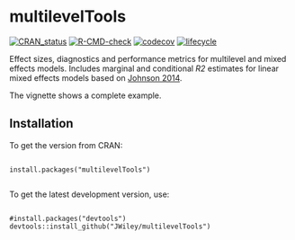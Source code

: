 multilevelTools
===============

<!-- badges: start -->
[![CRAN_status](https://www.r-pkg.org/badges/version/multilevelTools)](https://cran.r-project.org/package=multilevelTools)
[![R-CMD-check](https://github.com/JWiley/multilevelTools/actions/workflows/check-standard.yaml/badge.svg)](https://github.com/JWiley/multilevelTools/actions/workflows/check-standard.yaml)
[![codecov](https://codecov.io/gh/JWiley/multilevelTools/branch/main/graph/badge.svg?token=HK1Ns92mfB)](https://codecov.io/gh/JWiley/multilevelTools)
[![lifecycle](https://img.shields.io/badge/lifecycle-stable-brightgreen.svg)](https://lifecycle.r-lib.org/articles/stages.html#stable)
<!-- badges: end -->

Effect sizes, diagnostics and performance metrics for
multilevel and mixed effects models.
Includes marginal and conditional *R2* estimates for linear mixed
effects models based on 
[Johnson 2014](https://dx.doi.org/10.1111/2041-210X.12225).

The vignette shows a complete example.
  
Installation
------------

To get the version from CRAN:

```

install.packages("multilevelTools")


``` 

To get the latest development version, use:

```

#install.packages("devtools")
devtools::install_github("JWiley/multilevelTools")

```

